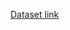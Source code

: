 [Dataset link](https://www.kaggle.com/code/saadatkhalid/social-media-vs-emotions-eda-model-99-acc/input?select=train.csv>)
